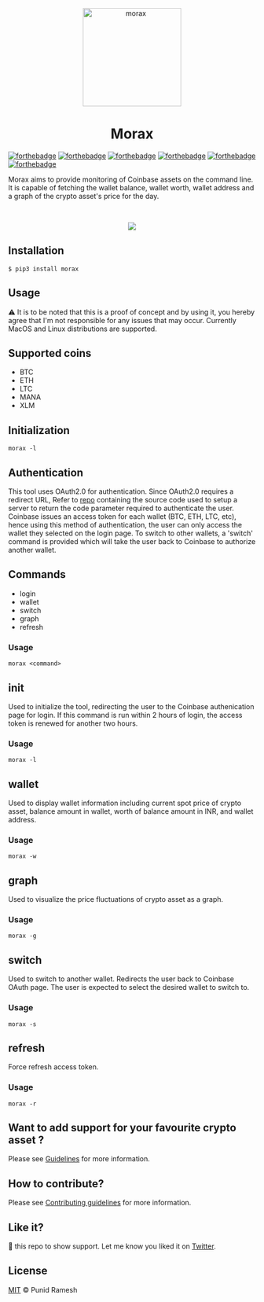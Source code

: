 <div align="center">
    <img src="https://raw.githubusercontent.com/punidramesh/morax/main/assets/logo.png" alt="morax" width="200" />
</div>

<div align="center">
    <h1>Morax</h1>
</div>

[![forthebadge](https://forthebadge.com/images/badges/built-with-love.svg)](https://forthebadge.com)
[![forthebadge](https://forthebadge.com/images/badges/built-by-developers.svg)](https://forthebadge.com)
[![forthebadge](https://forthebadge.com/images/badges/made-with-python.svg)](https://forthebadge.com)
[![forthebadge](https://forthebadge.com/images/badges/not-a-bug-a-feature.svg)](https://forthebadge.com)
[![forthebadge](https://forthebadge.com/images/badges/open-source.svg)](https://forthebadge.com)
[![forthebadge](https://forthebadge.com/images/badges/you-didnt-ask-for-this.svg)](https://forthebadge.com)



Morax aims to provide monitoring of Coinbase assets on the command line. It is capable of fetching the  wallet balance, wallet worth, wallet address and a graph of the crypto asset's price for the day.

<br/>


<p align = "center"><img src = "https://github.com/punidramesh/morax/raw/main/assets/demo.gif"></p>

## Installation

```shell
$ pip3 install morax
```

## Usage

⚠️   It is to be noted that this is a proof of concept and by using it, you hereby agree that I'm not responsible for any issues that may occur. Currently MacOS and Linux distributions are supported.

## Supported coins
* BTC
* ETH
* LTC
* MANA
* XLM

## Initialization

```
morax -l
```

## Authentication

This tool uses OAuth2.0 for authentication. Since OAuth2.0 requires a redirect URL, Refer to [repo](https://github.com/punidramesh/Morax-AuthServer) containing the source code used to setup a server to return the code parameter required to authenticate the user. Coinbase issues an access token for each wallet (BTC, ETH, LTC, etc), hence using this method of authentication, the user can only access the wallet they selected on the login page. To switch to other wallets, a 'switch' command is provided which will take the user back to Coinbase to authorize another wallet.

## Commands
* login
* wallet
* switch
* graph
* refresh

### Usage

```
morax <command>
```

## init

Used to initialize the tool, redirecting the user to the Coinbase authenication page for login.
If this command is run within 2 hours of login, the access token is renewed for another two hours. 

### Usage

```
morax -l
```

## wallet

Used to display wallet information including current spot price of crypto asset, balance amount in wallet, worth of balance amount in INR, and wallet address.

### Usage

```
morax -w
```

## graph

Used to visualize the price fluctuations of crypto asset as a graph.

### Usage

```
morax -g
```

## switch

Used to switch to another wallet. Redirects the user back to Coinbase OAuth page. The user is expected to select the desired wallet to switch to.

### Usage

```
morax -s
```

## refresh

Force refresh access token.

### Usage

```
morax -r
```
## Want to add support for your favourite crypto asset ? 

Please see [Guidelines](https://github.com/punidramesh/morax/blob/main/.github/add_coin.md) for more information.

## How to contribute?

Please see [Contributing guidelines](https://github.com/punidramesh/morax/blob/main/CONTRIBUTING.md) for more information.

## Like it?

🌟 this repo to show support. Let me know you liked it on [Twitter](https://twitter.com/punidramesh).


## License
[MIT](https://github.com/manrajgrover/halo/blob/master/LICENSE) © Punid Ramesh
